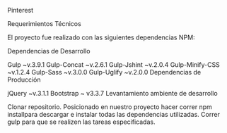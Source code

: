 Pinterest

Requerimientos Técnicos

El proyecto fue realizado con las siguientes dependencias NPM:

Dependencias de Desarrollo

Gulp ~v.3.9.1
Gulp-Concat ~v.2.6.1
Gulp-Jshint ~v.2.0.4
Gulp-Minify-CSS ~v.1.2.4
Gulp-Sass ~v.3.0.0
Gulp-Uglify ~v.2.0.0
Dependencias de Producción

jQuery ~v.3.1.1
Bootstrap ~ v3.3.7
Levantamiento ambiente de desarrollo

Clonar repositorio.
Posicionado en nuestro proyecto hacer correr npm installpara descargar e instalar todas las dependencias utilizadas.
Correr gulp para que se realizen las tareas especificadas.